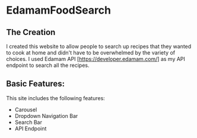 # EdamamFoodSearch

## The Creation 
I created this website to allow people to search up recipes that they wanted to cook at home and didn't have to be overwhelmed by the variety of choices. 
I used Edamam API [https://developer.edamam.com/] as my API endpoint to search all the recipes.

## Basic Features: 
This site includes the following features: 
+ Carousel 
+ Dropdown Navigation Bar
+ Search Bar
+ API Endpoint 
